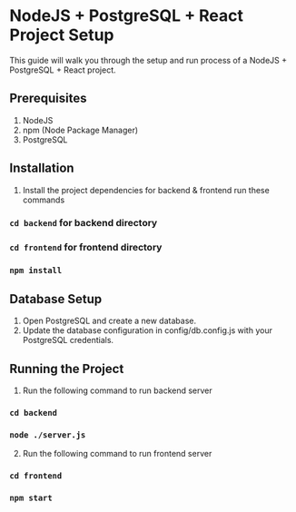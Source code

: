 # NodeJS + PostgreSQL + React Project Setup

This guide will walk you through the setup and run process of a NodeJS + PostgreSQL + React project.

## Prerequisites

1. NodeJS
2. npm (Node Package Manager)
3. PostgreSQL

## Installation

1. Install the project dependencies for backend & frontend run these commands

### `cd backend` for backend directory

### `cd frontend` for frontend directory

### `npm install`

## Database Setup

1. Open PostgreSQL and create a new database.
2. Update the database configuration in config/db.config.js with your PostgreSQL credentials.

## Running the Project

1. Run the following command to run backend server

### `cd backend`

### `node ./server.js`

2. Run the following command to run frontend server

### `cd frontend`

### `npm start`
